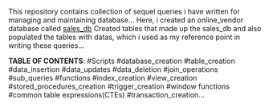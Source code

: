 This repository contains collection of sequel queries i have written for managing and maintaining database...
Here, i created an online_vendor database called  [sales_db](https://github.com/Mezue3000/DataScience_World/blob/main/MySQL_Scripts/Sales_db.sql) Created tables that made up the sales_db and also populated the tables with datas, which i used as my reference point in writing these queries...

**TABLE OF CONTENTS**:
#Scripts
   #database_creation
   #table_creation
   #data_insertion
   #data_updates
   #data_deletion
   #join_operations
   #sub_queries
   #functions
   #index_creation
   #view_creation
   #stored_procedures_creation
   #trigger_creation
   #window functions
   #common table expressions(CTEs)
   #transaction_creation...
